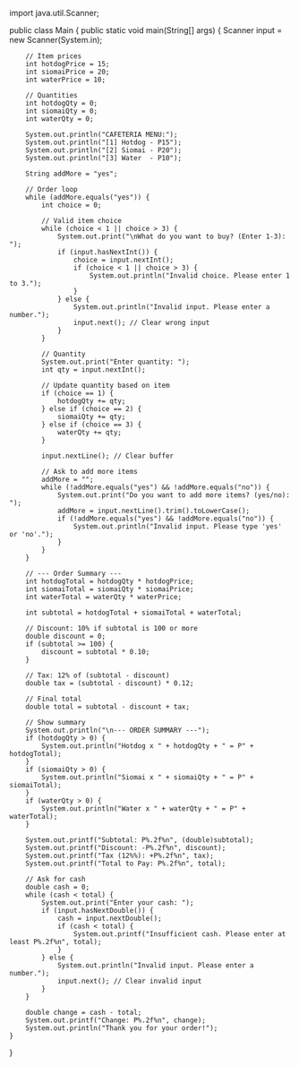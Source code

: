 import java.util.Scanner;

public class Main {
    public static void main(String[] args) {
        Scanner input = new Scanner(System.in);

        // Item prices
        int hotdogPrice = 15;
        int siomaiPrice = 20;
        int waterPrice = 10;

        // Quantities
        int hotdogQty = 0;
        int siomaiQty = 0;
        int waterQty = 0;

        System.out.println("CAFETERIA MENU:");
        System.out.println("[1] Hotdog - P15");
        System.out.println("[2] Siomai - P20");
        System.out.println("[3] Water  - P10");

        String addMore = "yes";

        // Order loop
        while (addMore.equals("yes")) {
            int choice = 0;

            // Valid item choice
            while (choice < 1 || choice > 3) {
                System.out.print("\nWhat do you want to buy? (Enter 1-3): ");
                if (input.hasNextInt()) {
                    choice = input.nextInt();
                    if (choice < 1 || choice > 3) {
                        System.out.println("Invalid choice. Please enter 1 to 3.");
                    }
                } else {
                    System.out.println("Invalid input. Please enter a number.");
                    input.next(); // Clear wrong input
                }
            }

            // Quantity
            System.out.print("Enter quantity: ");
            int qty = input.nextInt();

            // Update quantity based on item
            if (choice == 1) {
                hotdogQty += qty;
            } else if (choice == 2) {
                siomaiQty += qty;
            } else if (choice == 3) {
                waterQty += qty;
            }

            input.nextLine(); // Clear buffer

            // Ask to add more items
            addMore = "";
            while (!addMore.equals("yes") && !addMore.equals("no")) {
                System.out.print("Do you want to add more items? (yes/no): ");
                addMore = input.nextLine().trim().toLowerCase();
                if (!addMore.equals("yes") && !addMore.equals("no")) {
                    System.out.println("Invalid input. Please type 'yes' or 'no'.");
                }
            }
        }

        // --- Order Summary ---
        int hotdogTotal = hotdogQty * hotdogPrice;
        int siomaiTotal = siomaiQty * siomaiPrice;
        int waterTotal = waterQty * waterPrice;

        int subtotal = hotdogTotal + siomaiTotal + waterTotal;

        // Discount: 10% if subtotal is 100 or more
        double discount = 0;
        if (subtotal >= 100) {
            discount = subtotal * 0.10;
        }

        // Tax: 12% of (subtotal - discount)
        double tax = (subtotal - discount) * 0.12;

        // Final total
        double total = subtotal - discount + tax;

        // Show summary
        System.out.println("\n--- ORDER SUMMARY ---");
        if (hotdogQty > 0) {
            System.out.println("Hotdog x " + hotdogQty + " = P" + hotdogTotal);
        }
        if (siomaiQty > 0) {
            System.out.println("Siomai x " + siomaiQty + " = P" + siomaiTotal);
        }
        if (waterQty > 0) {
            System.out.println("Water x " + waterQty + " = P" + waterTotal);
        }

        System.out.printf("Subtotal: P%.2f%n", (double)subtotal);
        System.out.printf("Discount: -P%.2f%n", discount);
        System.out.printf("Tax (12%%): +P%.2f%n", tax);
        System.out.printf("Total to Pay: P%.2f%n", total);

        // Ask for cash
        double cash = 0;
        while (cash < total) {
            System.out.print("Enter your cash: ");
            if (input.hasNextDouble()) {
                cash = input.nextDouble();
                if (cash < total) {
                    System.out.printf("Insufficient cash. Please enter at least P%.2f%n", total);
                }
            } else {
                System.out.println("Invalid input. Please enter a number.");
                input.next(); // Clear invalid input
            }
        }

        double change = cash - total;
        System.out.printf("Change: P%.2f%n", change);
        System.out.println("Thank you for your order!");
    }
}
